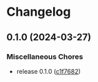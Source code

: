 # Changelog

## 0.1.0 (2024-03-27)


### Miscellaneous Chores

* release 0.1.0 ([c1f7682](https://github.com/vexxhost/openstack_database_exporter/commit/c1f76826ef7b8ecf3250f523f1e9f2714524b215))
